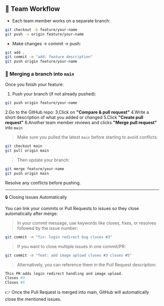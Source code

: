 ## 👥 Team Workflow

- Each team member works on a separate branch:

```bash
git checkout -b feature/your-name
git push -u origin feature/your-name
```

- Make changes → commit → push:

```bash
git add .
git commit -m "add: feature description"
git push origin feature/your-name
```

### 🔁 Merging a branch into `main`

Once you finish your feature:

1. Push your branch (if not already pushed):

```bash
git push origin feature/your-name
```

2.Go to the GitHub repo: 
3.Click on **"Compare & pull request"**
4.Write a short description of what you added or changed
5.Click **"Create pull request"**
6.Another team member reviews and clicks **"Merge pull request"** into `main`

> Make sure you pulled the latest `main` before starting to avoid conflicts:

```bash
git checkout main
git pull origin main
```

> Then update your branch:

```bash
git merge feature/your-name
git push origin main
```

Resolve any conflicts before pushing.

---

🔒 Closing Issues Automatically

You can link your commits or Pull Requests to issues so they close automatically after merge:

> In your commit message, use keywords like closes, fixes, or resolves followed by the issue number:

```bash
git commit -m "fix: login redirect bug closes #3"
```

> If you want to close multiple issues in one commit/PR:

```bash
git commit -m "feat: add image upload closes #3 closes #5"
```

> Alternatively, you can reference them in the Pull Request description:

```bash
This PR adds login redirect handling and image upload.
Closes #3  
Closes #5
```

👉 Once the Pull Request is merged into main, GitHub will automatically close the mentioned issues.